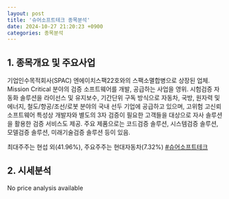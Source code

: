 ```yaml
---
layout: post
title: '슈어소프트테크 종목분석'
date: 2024-10-27 21:20:23 +0900
categories: 종목분석
---
```


## 1. 종목개요 및 주요사업

기업인수목적회사(SPAC) 엔에이치스팩22호와의 스팩소멸합병으로 상장된 업체. Mission Critical 분야의 검증 소프트웨어를 개발, 공급하는 사업을 영위. 시험검증 자동화 솔루션을 라이선스 및 유지보수, 기간단위 구독 방식으로 자동차, 국방, 원자력 및 에너지, 철도/항공/조선/로봇 분야의 국내 선두 기업에 공급하고 있으며, 고위험 고신뢰 소프트웨어 특성상 개발자와 별도의 3자 검증이 필요한 고객들을 대상으로 자사 솔루션을 활용한 검증 서비스도 제공. 주요 제품으로는 코드검증 솔루션, 시스템검증 솔루션, 모델검증 솔루션, 미래기술검증 솔루션 등이 있음.

최대주주는 현섭 외(41.96%), 주요주주는 현대자동차(7.32%)
[#슈어소프트테크](#)

## 2. 시세분석

No price analysis available

